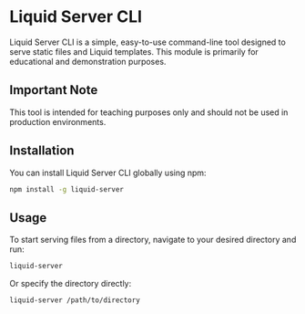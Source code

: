 # Liquid Server CLI

Liquid Server CLI is a simple, easy-to-use command-line tool designed to serve static files and Liquid templates. This module is primarily for educational and demonstration purposes.

## Important Note

This tool is intended for teaching purposes only and should not be used in production environments.

## Installation
You can install Liquid Server CLI globally using npm:

```bash
npm install -g liquid-server
```

## Usage

To start serving files from a directory, navigate to your desired directory and run:

```bash
liquid-server
```

Or specify the directory directly:

```bash
liquid-server /path/to/directory
```